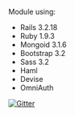 Module using:
- Rails 3.2.18
- Ruby 1.9.3
- Mongoid 3.1.6
- Bootstrap 3.2
- Sass 3.2
- Haml
- Devise
- OmniAuth

[![Gitter](https://badges.gitter.im/Join%20Chat.svg)](https://gitter.im/thanhluanuit/Mongoid-Devise-OmniAuth-Boostrap?utm_source=badge&utm_medium=badge&utm_campaign=pr-badge&utm_content=badge)